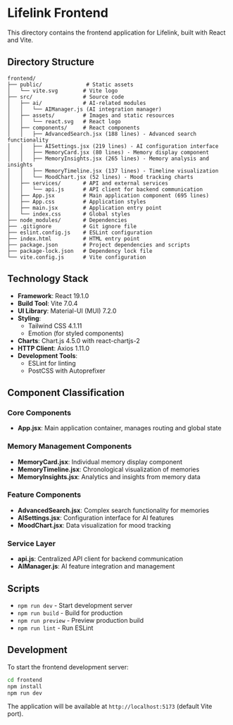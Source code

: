 # Lifelink Frontend

This directory contains the frontend application for Lifelink, built with React and Vite.

## Directory Structure

```
frontend/
├── public/              # Static assets
│   └── vite.svg        # Vite logo
├── src/                # Source code
│   ├── ai/             # AI-related modules
│   │   └── AIManager.js (AI integration manager)
│   ├── assets/         # Images and static resources
│   │   └── react.svg   # React logo
│   ├── components/     # React components
│   │   ├── AdvancedSearch.jsx (188 lines) - Advanced search functionality
│   │   ├── AISettings.jsx (219 lines) - AI configuration interface
│   │   ├── MemoryCard.jsx (80 lines) - Memory display component
│   │   ├── MemoryInsights.jsx (265 lines) - Memory analysis and insights
│   │   ├── MemoryTimeline.jsx (137 lines) - Timeline visualization
│   │   └── MoodChart.jsx (52 lines) - Mood tracking charts
│   ├── services/       # API and external services
│   │   └── api.js      # API client for backend communication
│   ├── App.jsx         # Main application component (695 lines)
│   ├── App.css         # Application styles
│   ├── main.jsx        # Application entry point
│   └── index.css       # Global styles
├── node_modules/       # Dependencies
├── .gitignore          # Git ignore file
├── eslint.config.js    # ESLint configuration
├── index.html          # HTML entry point
├── package.json        # Project dependencies and scripts
├── package-lock.json   # Dependency lock file
└── vite.config.js      # Vite configuration

```

## Technology Stack

- **Framework**: React 19.1.0
- **Build Tool**: Vite 7.0.4
- **UI Library**: Material-UI (MUI) 7.2.0
- **Styling**: 
  - Tailwind CSS 4.1.11
  - Emotion (for styled components)
- **Charts**: Chart.js 4.5.0 with react-chartjs-2
- **HTTP Client**: Axios 1.11.0
- **Development Tools**:
  - ESLint for linting
  - PostCSS with Autoprefixer

## Component Classification

### Core Components
- **App.jsx**: Main application container, manages routing and global state

### Memory Management Components
- **MemoryCard.jsx**: Individual memory display component
- **MemoryTimeline.jsx**: Chronological visualization of memories
- **MemoryInsights.jsx**: Analytics and insights from memory data

### Feature Components
- **AdvancedSearch.jsx**: Complex search functionality for memories
- **AISettings.jsx**: Configuration interface for AI features
- **MoodChart.jsx**: Data visualization for mood tracking

### Service Layer
- **api.js**: Centralized API client for backend communication
- **AIManager.js**: AI feature integration and management

## Scripts

- `npm run dev` - Start development server
- `npm run build` - Build for production
- `npm run preview` - Preview production build
- `npm run lint` - Run ESLint

## Development

To start the frontend development server:

```bash
cd frontend
npm install
npm run dev
```

The application will be available at `http://localhost:5173` (default Vite port).
